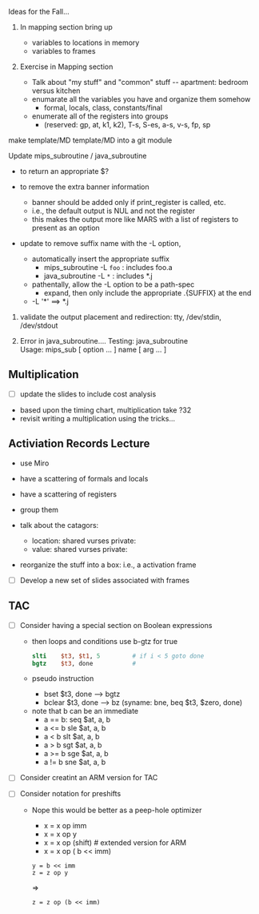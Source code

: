 



Ideas for the Fall...

1. In mapping section bring up 
   - variables to locations in memory
   - variables to frames

1. Exercise in Mapping section
   - Talk about  "my stuff" and "common"  stuff -- apartment: bedroom versus kitchen
   - enumarate all the variables you have and organize them somehow
     - formal, locals, class, constants/final
   - enumerate all of the registers into groups
      - (reserved: gp, at, k1, k2), T-s, S-es, a-s, v-s, fp, sp


make template/MD template/MD  into a git module


Update mips_subroutine / java_subroutine
   - to return an appropriate $?
   - to remove the extra banner information
     * banner should be added only if print_register is called, etc.
     * i.e., the default output is NUL and not the register
     * this makes the output more like MARS with a list of registers to present as an option

   - update to remove suffix name with the -L option,
     * automatically insert the appropriate suffix
       - mips_subroutine -L `foo` : includes foo.a
       - java_subroutine -L  `*`  : includes *.j
     * pathentally, allow the -L option to be a path-spec
       - expand, then only include the appropriate  .{SUFFIX} at the end
     *  -L '*'  ==>  *.j


1. validate the output placement and redirection:  tty, /dev/stdin, /dev/stdout




1. Error in java_subroutine....
Testing: java_subroutine   
Usage:  mips_sub [ option ... ] name [ arg ... ]



## Multiplication
   - [ ] update the slides to include cost analysis
   - based upon the timing chart, multiplication take ?32
   - revisit writing a multiplication using the tricks...


## Activiation Records Lecture
   - use Miro
   - have a scattering of formals and locals
   - have a scattering of registers
   - group them
   - talk about the catagors: 
       - location: shared vurses private: 
       - value: shared vurses private: 

   - reorganize the stuff into a box: i.e., a activation frame
   - [ ] Develop a new set of slides associated with frames

## TAC
   - [ ] Consider having a special section on Boolean expressions
     - then loops and conditions use b-gtz for true
       ```mips
       slti    $t3, $t1, 5         # if i < 5 goto done
       bgtz    $t3, done           # 
       ```

     - pseudo instruction
       * bset  $t3, done   --> bgtz
       * bclear $t3, done  --> bz (syname:  bne,  beq $t3, $zero, done)

     * note that b can be an immediate
       - a == b:   seq  $at, a, b
       - a <= b    sle  $at, a, b
       - a < b     slt  $at, a, b
       - a > b     sgt  $at, a, b
       - a >= b    sge  $at, a, b
       - a != b    sne  $at, a, b

  - [ ] Consider creatint an ARM version for TAC
  - [ ] Consider notation for preshifts
    - Nope this would be better as a peep-hole optimizer
      *  x = x op imm
      *  x = x op y
      *  x = x op (shift)    # extended version for ARM
      *  x = x op ( b << imm)

      ```
      y = b << imm
      z = z op y
      ```
      =>
      ```
      z = z op (b << imm)
      ```


